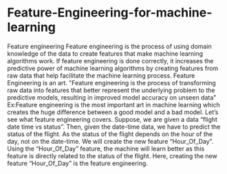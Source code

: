 # Feature-Engineering-for-machine-learning
Feature engineering 
Feature engineering is the process of using domain knowledge of the data to create features that make machine learning algorithms work. If feature engineering is done correctly, it increases the predictive power of machine learning algorithms by creating features from raw data that help facilitate the machine learning process. Feature Engineering is an art.
"Feature engineering is the process of transforming raw data into features that better represent the underlying problem to the predictive models, resulting in improved model accuracy on unseen data"
Ex:Feature engineering is the most important art in machine learning which creates the huge difference between a good model and a bad model. Let’s see what feature engineering covers.
Suppose, we are given a data “flight date time vs status”. Then, given the date-time data, we have to predict the status of the flight.
As the status of the flight depends on the hour of the day, not on the date-time. We will create the new feature “Hour_Of_Day”. Using the “Hour_Of_Day” feature, the machine will learn better as this feature is directly related to the status of the flight.
Here, creating the new feature “Hour_Of_Day” is the feature engineering.
